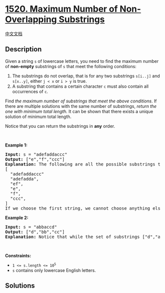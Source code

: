 # [1520. Maximum Number of Non-Overlapping Substrings](https://leetcode.com/problems/maximum-number-of-non-overlapping-substrings)

[中文文档](/solution/1500-1599/1520.Maximum%20Number%20of%20Non-Overlapping%20Substrings/README.md)

<!-- tags:Greedy,String -->

<!-- difficulty:Hard -->

## Description

<p>Given a string <code>s</code> of lowercase letters, you need to find the maximum number of <strong>non-empty</strong> substrings of <code>s</code> that meet the following conditions:</p>

<ol>
	<li>The substrings do not overlap, that is for any two substrings <code>s[i..j]</code> and <code>s[x..y]</code>, either <code>j &lt; x</code> or <code>i &gt; y</code> is true.</li>
	<li>A substring that contains a certain character <code>c</code> must also contain all occurrences of <code>c</code>.</li>
</ol>

<p>Find <em>the maximum number of substrings that meet the above conditions</em>. If there are multiple solutions with the same number of substrings, <em>return the one with minimum total length. </em>It can be shown that there exists a unique solution of minimum total length.</p>

<p>Notice that you can return the substrings in <strong>any</strong> order.</p>

<p>&nbsp;</p>
<p><strong class="example">Example 1:</strong></p>

<pre>
<strong>Input:</strong> s = &quot;adefaddaccc&quot;
<strong>Output:</strong> [&quot;e&quot;,&quot;f&quot;,&quot;ccc&quot;]
<b>Explanation:</b>&nbsp;The following are all the possible substrings that meet the conditions:
[
&nbsp; &quot;adefaddaccc&quot;
&nbsp; &quot;adefadda&quot;,
&nbsp; &quot;ef&quot;,
&nbsp; &quot;e&quot;,
  &quot;f&quot;,
&nbsp; &quot;ccc&quot;,
]
If we choose the first string, we cannot choose anything else and we&#39;d get only 1. If we choose &quot;adefadda&quot;, we are left with &quot;ccc&quot; which is the only one that doesn&#39;t overlap, thus obtaining 2 substrings. Notice also, that it&#39;s not optimal to choose &quot;ef&quot; since it can be split into two. Therefore, the optimal way is to choose [&quot;e&quot;,&quot;f&quot;,&quot;ccc&quot;] which gives us 3 substrings. No other solution of the same number of substrings exist.
</pre>

<p><strong class="example">Example 2:</strong></p>

<pre>
<strong>Input:</strong> s = &quot;abbaccd&quot;
<strong>Output:</strong> [&quot;d&quot;,&quot;bb&quot;,&quot;cc&quot;]
<b>Explanation: </b>Notice that while the set of substrings [&quot;d&quot;,&quot;abba&quot;,&quot;cc&quot;] also has length 3, it&#39;s considered incorrect since it has larger total length.
</pre>

<p>&nbsp;</p>
<p><strong>Constraints:</strong></p>

<ul>
	<li><code>1 &lt;= s.length &lt;= 10<sup>5</sup></code></li>
	<li><code>s</code> contains only lowercase English letters.</li>
</ul>

## Solutions

<!-- end -->
